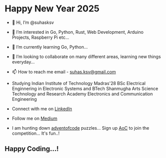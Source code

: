 # Happy New Year 2025

- 👋 Hi, I’m @suhasksv
- 👀 I’m interested in Go, Python, Rust, Web Development, Arduino Projects, Raspberry Pi etc...
- 🌱 I’m currently learning Go, Python...
- 💞️ I’m looking to collaborate on many different areas, learning new things everyday...
- 📫 How to reach me email - [suhas.ksv@gmail.com](mailto:suhas.ksv@gmail.com)

- Studying Indian Institute of Technology Madras'28 BSc Electrical Enginnering in Electronic Systems and BTech Shanmugha Arts Science Technology and Research Academy Electronics and Communication Engineering
- Connect with me on [LinkedIn](https://www.linkedin.com/in/suhas-k-3265891a7/)
- Follow me on [Medium](https://medium.com/@quantumg1489)

-  I am hunting down [adventofcode](https://adventofcode.com/) puzzles... Sign up [AoC](https://adventofcode.com/) to join the competition... It's fun..!

## Happy Coding...!

<!---
suhasksv/suhasksv is a ✨ special ✨ repository because its `README.md` (this file) appears on your GitHub profile.
You can click the Preview link to take a look at your changes.
--->
